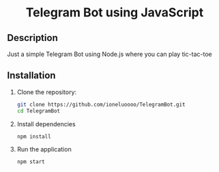 # <p align="center">Telegram Bot using JavaScript</p>

## Description 
Just a simple Telegram Bot using Node.js where you can play tic-tac-toe

## Installation
1. Clone the repository:

   ```bash
   git clone https://github.com/ioneluoooo/TelegramBot.git
   cd TelegramBot

2. Install dependencies
   ```bash
   npm install
3. Run the application
   ```bash
   npm start
